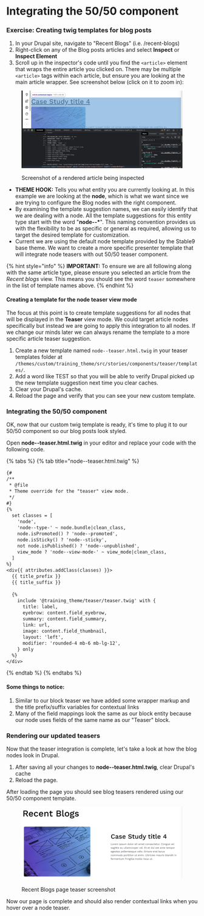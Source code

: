 # Integrating the 50/50 component

### Exercise: Creating twig templates for blog posts

1. In your Drupal site, navigate to "Recent Blogs" (i.e. /recent-blogs)
2. Right-click on any of the Blog posts articles and select **Inspect** or **Inspect Element**
3. Scroll up in the inspector's code until you find the `<article>` element that wraps the entire article you clicked on.  There may be multiple `<article>` tags within each article, but ensure you are looking at the main article wrapper.  See screenshot below (click on it to zoom in):

<figure><img src="../.gitbook/assets/Screen Shot 2023-06-26 at 1.26.57 PM.png" alt=""><figcaption><p>Screenshot of a rendered article being inspected</p></figcaption></figure>

* **THEME HOOK:** Tells you what entity you are currently looking at.  In this example we are looking at the **node**, which is what we want since we are trying to configure the Blog nodes with the right component.
* By examining the template suggestion names, we can easily identify that we are dealing with a node. All the template suggestions for this entity type start with the word "**node--\***". This naming convention provides us with the flexibility to be as specific or general as required, allowing us to target the desired template for customization.
* Current we are using the default node template provided by the Stable9 base theme. We want to create a more specific presenter template that will integrate node teasers with out 50/50 teaser component.

{% hint style="info" %}
**IMPORTANT:** To ensure we are all following along with the same article type, please ensure you selected an article from the _Recent blogs_ view. This means you should see the word `teaser` somewhere in the list of template names above.
{% endhint %}

#### Creating a template for the node teaser view mode

The focus at this point is to create template suggestions for all nodes that will be displayed in the **Teaser** view mode. We could target article nodes specifically but instead we are going to apply this integration to all nodes. If we change our minds later we can always rename the template to a more specific article teaser suggestion.

1. Create a new template named `node--teaser.html.twig` in your teaser templates folder at `/themes/custom/training_theme/src/stories/components/teaser/templates/`.
2. Add a word like TEST so that you will be able to verify Drupal picked up the new template suggestion next time you clear caches.
3. Clear your Drupal's cache.
4. Reload the page and verify that you can see your new custom template.

### Integrating the 50/50 component

OK, now that our custom twig template is ready, it's time to plug it to our 50/50 component so our blog posts look styled.

Open **node--teaser.html.twig** in your editor and replace your code with the following code.

{% tabs %}
{% tab title="node--teaser.html.twig" %}
```twig
{#
/**
 * @file
 * Theme override for the "teaser" view mode.
 */
#}
{%
  set classes = [
    'node',
    'node--type-' ~ node.bundle|clean_class,
    node.isPromoted() ? 'node--promoted',
    node.isSticky() ? 'node--sticky',
    not node.isPublished() ? 'node--unpublished',
    view_mode ? 'node--view-mode-' ~ view_mode|clean_class,
  ]
%}
<div{{ attributes.addClass(classes) }}>
  {{ title_prefix }}
  {{ title_suffix }}

  {%
    include '@training_theme/teaser/teaser.twig' with {
      title: label,
      eyebrow: content.field_eyebrow,
      summary: content.field_summary,
      link: url,
      image: content.field_thumbnail,
      layout: 'left',
      modifier: 'rounded-4 mb-6 mb-lg-12',
    } only
  %}
</div>
```
{% endtab %}
{% endtabs %}

#### Some things to notice:

1. Similar to our block teaser we have added some wrapper markup and the title prefix/suffix variables for contextual links
2. Many of the field mappings look the same as our block entity because our node uses fields of the same name as our "Teaser" block.

### Rendering our updated teasers

Now that the teaser integration is complete, let's take a look at how the blog nodes look in Drupal.

1. After saving all your changes to **node--teaser.html.twig**, clear Drupal's cache
2. Reload the page.

After loading the page you should see blog teasers rendered using our 50/50 component template.

<figure><img src="../.gitbook/assets/Screen Shot 2023-06-26 at 2.57.26 PM.png" alt=""><figcaption><p>Recent Blogs page teaser screenshot</p></figcaption></figure>

Now our page is complete and should also render contextual links when you hover over a node teaser.
